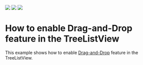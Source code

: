 <!-- default badges list -->
![](https://img.shields.io/endpoint?url=https://codecentral.devexpress.com/api/v1/VersionRange/128650340/17.2.3%2B)
[![](https://img.shields.io/badge/Open_in_DevExpress_Support_Center-FF7200?style=flat-square&logo=DevExpress&logoColor=white)](https://supportcenter.devexpress.com/ticket/details/E3917)
[![](https://img.shields.io/badge/📖_How_to_use_DevExpress_Examples-e9f6fc?style=flat-square)](https://docs.devexpress.com/GeneralInformation/403183)
<!-- default badges end -->
# How to enable Drag-and-Drop feature in the TreeListView


<p>This example shows how to enable <a href="https://documentation.devexpress.com/WPF/11346/Controls-and-Libraries/Data-Grid/Drag-and-Drop">Drag-and-Drop</a> feature in the TreeListView.</p>

<br/>



